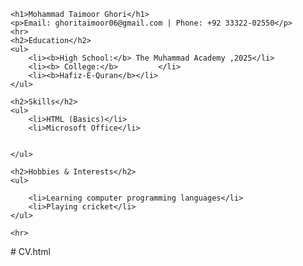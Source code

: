 <!DOCTYPE html>
<html lang="en">
<head>
    <meta charset="UTF-8">
    <meta name="viewport" content="width=<!DOCTYPE html>
<html lang="en">
<head>
    <meta charset="UTF-8">
    <title>My CV</title>
</head>
<body>

    <h1>Mohammad Taimoor Ghori</h1>
    <p>Email: ghoritaimoor06@gmail.com | Phone: +92 33322-02550</p>                                 
    <hr>
    <h2>Education</h2>
    <ul>
        <li><b>High School:</b> The Muhammad Academy ,2025</li>
        <li><b> College:</b>         </li>
        <li><b>Hafiz-E-Quran</b></li>
    </ul>

    <h2>Skills</h2>
    <ul>
        <li>HTML (Basics)</li>
        <li>Microsoft Office</li>
   
        
    </ul>

    <h2>Hobbies & Interests</h2>
    <ul>
    
        <li>Learning computer programming languages</li>
        <li>Playing cricket</li>
    </ul>

    <hr>
    
</body>
</html>
# CV.html
